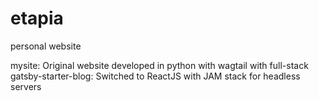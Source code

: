 # etapia
personal website

mysite: Original website developed in python with wagtail with full-stack
gatsby-starter-blog: Switched to ReactJS with JAM stack for headless servers
